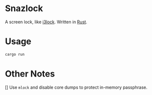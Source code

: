 # Snazlock

A screen lock, like [i3lock](https://i3wm.org/i3lock/). Written in [Rust](https://www.rust-lang.org/en-US/).

# Usage

```sh
cargo run
```

# Other Notes
[] Use `mlock` and disable core dumps to protect in-memory passphrase.
